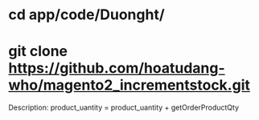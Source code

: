# cd app/code/Duonght/
# git clone https://github.com/hoatudang-who/magento2_incrementstock.git
Description: product_uantity = product_uantity + getOrderProductQty
